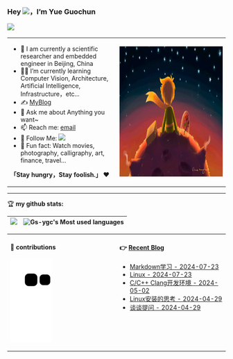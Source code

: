### Hey <img src="https://media.giphy.com/media/hvRJCLFzcasrR4ia7z/giphy.gif" width="25px">，I’m Yue Guochun

![](https://img.shields.io/badge/dynamic/json?color=2bb24c&label=Feedly%20RSS&query=%24.data.totalSubs&url=https%3A%2F%2Fapi.spencerwoo.com%2Fsubstats%2F%3Fsource%3Dfeedly%26queryKey%3Dhttps%3A%2F%2Fchegva.com%2Ffeed%2F&logo=feedly)

<table>
<tr>
<td valign="top"  width="50%">

- 🤖 I am currently a scientific researcher and embedded engineer in Beijing, China
- 👨‍💻 I’m currently learning Computer Vision, Architecture, Artificial Intelligence, Infrastructure，etc...
- ✍️ [MyBlog](https://gs2ygc.online)
- 💬 Ask me about Anything you want~
- 📫 Reach me: [email](mailto:gs2ygc@gmail.com)
- 👏 Follow Me: [![](https://img.shields.io/github/followers/Gs-ygc?label=follow%20me&style=social)](https://github.com/Gs-ygc/)
- 🎣 Fun fact: Watch movies, photography, calligraphy, art, finance, travel...

**「Stay hungry，Stay foolish.」** ❤️
</td>
<td valign="center"  width="100%" height="100%">
<img src="https://github.com/Gs-ygc/Gs-ygc/blob/main/.github/workflows/Le%20Petit%20Prince.gif" width="500" height="300">
</td>
</tr>
</table>

<hr/>

🏆 **my github stats:**

|![](https://github-readme-stats.vercel.app/api?username=Gs-ygc)|![Gs-ygc's Most used languages](https://github-readme-stats.vercel.app/api/top-langs/?username=Gs-ygc&layout=compact&hide_border=true&langs_count=10)|
|-|-|


<table>
<tr>
<td valign="top"  width="50%">

#### 🐍 contributions
![](https://raw.githubusercontent.com/Gs-ygc/Gs-ygc/output/github-contribution-grid-snake.svg)
</td>
<td valign="top"  width="50%">

#### 👉 [Recent Blog](http://gs2ygc.online)


- [Markdown学习 - 2024-07-23](http://gs2ygc.online/2024/07/23/Markdown%E5%AD%A6%E4%B9%A0/)
- [Linux - 2024-07-23](http://gs2ygc.online/2024/07/23/Linux/)
- [C/C++ Clang开发环境 - 2024-05-02](http://gs2ygc.online/2024/05/02/Ubuntu-C-C-Clang%E5%BC%80%E5%8F%91%E7%8E%AF%E5%A2%83/)
- [Linux安装的思考 - 2024-04-29](http://gs2ygc.online/2024/04/29/Linux%E5%AE%89%E8%A3%85%E7%9A%84%E6%80%9D%E8%80%83/)
- [谈谈提问 - 2024-04-29](http://gs2ygc.online/2024/04/29/%E8%B0%88%E8%B0%88%E6%8F%90%E9%97%AE/)
</td>
</tr>
</table>
